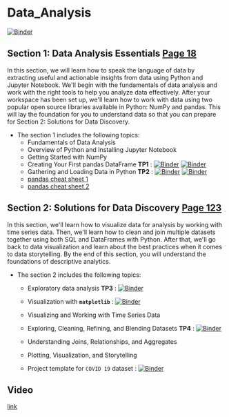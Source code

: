 # Data_Analysis

[![Binder](https://mybinder.org/badge_logo.svg)](https://mybinder.org/v2/gh/nevermind78/Data_Analysis/main)

## Section 1: Data Analysis Essentials [Page 18](https://github.com/nevermind78/Data_Analysis/blob/main/Practical%20Data%20Analysis%20Using%20Jupyter%20Notebook.pdf)

In this section, we will learn how to speak the language of data by extracting useful and
actionable insights from data using Python and Jupyter Notebook. We'll begin with the
fundamentals of data analysis and work with the right tools to help you analyze data
effectively. After your workspace has been set up, we'll learn how to work with data using
two popular open source libraries available in Python: NumPy and pandas. This will lay
the foundation for you to understand data so that you can prepare for Section 2: Solutions for
Data Discovery.
* The section 1 includes the following topics:
  * Fundamentals of Data Analysis
  * Overview of Python and Installing Jupyter Notebook
  * Getting Started with NumPy
  * Creating Your First pandas DataFrame **TP1** : [![Binder](https://mybinder.org/badge_logo.svg)](https://mybinder.org/v2/gh/nevermind78/Data_Analysis/main?filepath=/TP1/notebooks/TP1_dataframes_features.ipynb)
 [![Binder](https://colab.research.google.com/assets/colab-badge.svg)](https://colab.research.google.com/github/nevermind78/Data_Analysis/blob/main/TP2_retrieve_sql_and_create_dataframe.ipynb)
  * Gathering and Loading Data in Python **TP2** : [![Binder](https://mybinder.org/badge_logo.svg)](https://mybinder.org/v2/gh/nevermind78/Data_Analysis/main?filepath=/TP2/notebooks/TP2_retrieve_sql_and_create_dataframe.ipynb) 
 [![Binder](https://colab.research.google.com/assets/colab-badge.svg)](https://colab.research.google.com/github/nevermind78/Data_Analysis/blob/main/TP2_retrieve_sql_and_create_dataframe.ipynb)
  * [pandas cheat sheet 1](https://github.com/nevermind78/Data_Analysis/blob/1d5a37f03022eded3a9a7c1d229aaeee40e2cc18/pandas1.pdf)
  * [pandas cheat sheet 2](https://github.com/nevermind78/Data_Analysis/blob/1d5a37f03022eded3a9a7c1d229aaeee40e2cc18/pandas2.pdf)
  
  


## Section 2: Solutions for Data Discovery [Page 123](https://github.com/nevermind78/Data_Analysis/blob/main/Practical%20Data%20Analysis%20Using%20Jupyter%20Notebook.pdf)

In this section, we'll learn how to visualize data for analysis by working with time series
data. Then, we'll learn how to clean and join multiple datasets together using both SQL and
DataFrames with Python. After that, we'll go back to data visualization and learn about the
best practices when it comes to data storytelling. By the end of this section, you will
understand the foundations of descriptive analytics.
* The section 2 includes the following topics:
  * Exploratory data analysis **TP3** : [![Binder](https://mybinder.org/badge_logo.svg)](https://mybinder.org/v2/gh/nevermind78/Data_Analysis/main?filepath=/TP3/TP3.ipynb)
  * Visualization with **`matplotlib`** : [![Binder](https://mybinder.org/badge_logo.svg)](https://mybinder.org/v2/gh/nevermind78/matplotlib/main?labpath=PythonGraphes.ipynb)
 
  * Visualizing and Working with Time Series Data
  * Exploring, Cleaning, Refining, and Blending Datasets **TP4** : [![Binder](https://mybinder.org/badge_logo.svg)](https://mybinder.org/v2/gh/nevermind78/Data_Analysis/main?filepath=/TP4/Data%20Cleaning%20with%20Python%20and%20Pandas.ipynb)
  * Understanding Joins, Relationships, and Aggregates
  * Plotting, Visualization, and Storytelling
  * Project template for `COVID 19` dataset : [![Binder](https://mybinder.org/badge_logo.svg)](https://mybinder.org/v2/gh/nevermind78/Data_Analysis/main?filepath=/TP4/COVID19.ipynb)

## Video

[link](https://drive.google.com/file/d/1ggENGAY_LpTAGb7ASMalequThEGuAiG3/view?usp=sharing)
